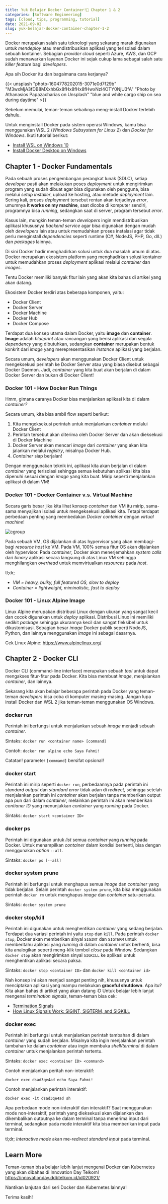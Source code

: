```yaml
---
title: Yuk Belajar Docker Container!🐳 Chapter 1 & 2
categories: [Software Engineering]
tags: [cloud, tips, programming, tutorial]
date: 2021-09-02
slug: yuk-belajar-docker-container-chapter-1-2
---
```


Docker merupakan salah satu teknologi yang sekarang marak digunakan untuk *mendeploy* atau mendistribusikan aplikasi
yang terisolasi dalam sebuah kontainer. Sebagian *provider cloud* seperti Azure, AWS, dan GCP sudah menawarkan layanan
Docker ini sejak cukup lama sebagai salah satu *killer feature* bagi *developers*.

Apa sih Docker itu dan bagaimana cara kerjanya?

{{< unsplash "photo-1604778202015-3071e0d7f29b" "M3wxMjA3fDB8MXxhbGx8fHx8fHx8fHwxNzI4OTY0NjU3fA" "Photo by Athanasios Papazacharias on Unsplash" "blue and white cargo ship on sea during daytime" >}}

Sebelum memulai, teman-teman sebaiknya meng-install Docker terlebih dahulu.

Untuk menginstall Docker pada sistem operasi Windows, kamu bisa menggunakan WSL 2 (*Windows Subsystem for Linux 2*) dan
*Docker for Windows*. Ikuti tutorial berikut:

- [Install WSL on Windows 10](https://docs.microsoft.com/en-us/windows/wsl/install-win10)
- [Install Docker Desktop on Windows](https://docs.docker.com/desktop/windows/install/)

## Chapter 1 - Docker Fundamentals

Pada sebuah proses pengembangan perangkat lunak (SDLC), setiap *developer* pasti akan melakukan poses *deployment* untuk
mengirimkan program yang sudah dibuat agar bisa digunakan oleh pengguna, bisa melalui *setup installer*, upload ke
hosting, atau metode *deployment* lain. Sering kali, proses *deployment* tersebut rentan akan terjadinya *error*,
umumnya **it works on my machine**, saat dicoba di komputer sendiri, programnya bisa *running*, sedangkan saat di
server, program tersebut *error*.

Kasus lain, mungkin teman-teman *developers* ingin mendistribusikan aplikasi khususnya *backend service* agar bisa
digunakan dengan mudah oleh *developers* lain atau untuk memudahkan proses instalasi agar tidak perlu menginstall
*dependencies* seperti runtime (C#, NodeJS, PHP, Go, dll.) dan *packages* lainnya.

Di sini Docker hadir menghadirkan solusi untuk dua masalah umum di atas. Docker merupakan ekosistem platform yang
menghadirkan solusi kontainer untuk memudahkan proses *deployment* aplikasi melalui *container* dan *images*.

Tentu Docker memiliki banyak fitur lain yang akan kita bahas di artikel yang akan datang.

Ekosistem Docker terdiri atas beberapa komponen, yaitu:

- Docker Client
- Docker Server
- Docker Machine
- Docker Hub
- Docker Compose

Terdapat dua konsep utama dalam Docker, yaitu **image** dan **container**. **Image** adalah *blueprint* atau rancangan
yang berisi aplikasi dan segala *dependency* yang dibutuhkan, sedangkan **container** merupakan bentuk konkrit dari
*image* yang merepresentasikan *instance* aplikasi yang berjalan.

Secara umum, *developers* akan menggunakan Docker Client untuk mengeksekusi perintah ke Docker Server atau yang biasa
disebut sebagai Docker Daemon. Jadi, *container* yang kita buat akan berjalan di dalam Docker Server dan bukan di Docker
Client!

### Docker 101 - How Docker Run Things

Hmm, gimana caranya Docker bisa menjalankan aplikasi kita di dalam *container?*

Secara umum, kita bisa ambil flow seperti berikut:

1. Kita mengeksekusi perintah untuk menjalankan *container* melalui Docker Client
2. Perintah tersebut akan diterima oleh Docker Server dan akan dieksekusi di Docker Machine
3. Docker Server akan mencari *image* dari *container* yang akan kita jalankan melalui *registry*, misalnya Docker Hub.
4. *Container* siap berjalan!

Dengan menggunakan teknik ini, aplikasi kita akan berjalan di dalam *container* yang terisolasi sehingga semua kebutuhan
aplikasi kita bisa dipenuhi sesuai dengan *image* yang kita buat. Mirip seperti menjalankan aplikasi di dalam VM!

### Docker 101 - Docker Container v.s. Virtual Machine

Secara garis besar jika kita lihat konsep *container* dan VM itu mirip, sama-sama menyajikan isolasi untuk mengeksekusi
aplikasi kita. Tetapi terdapat perbedaan penting yang membedakan *Docker container* dengan *virtual machine*!

![cgroup](https://assets.kodesiana.com/posts/2021/4/system-calls.png)

Pada sebuah VM, OS dijalankan di atas hypervisor yang akan membagi-bagi *resource host* ke VM. Pada VM, 100% semua fitur
OS akan dijalankan oleh hypervisor. Pada *container*, Docker akan menerjemahkan *system calls* dari *binary* aplikasi
secara langsung di atas Linux VM sehingga menghilangkan *overhead* untuk memvirtualkan *resources* pada *host*.

tl;dr;

- *VM = heavy, bulky, full featured OS, slow to deploy*
- *Container = lightweight, miminalistic, fast to deploy*

### Docker 101 - Linux Alpine Image

Linux Alpine merupakan distribusi Linux dengan ukuran yang sangat kecil dan cocok digunakan untuk *deploy* aplikasi.
Distribusi Linux ini memiliki sedikit *package* sehingga ukurannya kecil dan sangat fleksibel untuk dikustomisasi.
Sebagian besar *image* Docker publik seperti NodeJS, Python, dan lainnya menggunakan *image* ini sebagai dasarnya.

Cek Linux Alpine: <https://www.alpinelinux.org/>

## Chapter 2 - Docker CLI

Docker CLI (command-line interface) merupakan sebuah *tool* untuk dapat mengakses fitur-fitur pada Docker. Kita bisa
membuat *image*, menjalankan *container*, dan lainnya.

Sekarang kita akan belajar beberapa perintah pada Docker yang teman-teman *developers* bisa coba di komputer
masing-masing. Jangan lupa install Docker dan WSL 2 jika teman-teman menggunakan OS Windows.

### docker run

Perintah ini berfungsi untuk menjalankan sebuah *image* menjadi sebuah *container*.

Sintaks: `docker run <container name> [command]`

Contoh: `docker run alpine echo Saya Fahmi!`

Catatan! parameter `[command]` bersifat opsional!

### docker start

Perintah ini mirip seperti `docker run`, perbedaannya pada perintah ini *standard output* dan *standard error* tidak
adan di *redirect*, sehingga setelah menjalankan perintah ini *container* akan berjalan tanpa memberikan output apa pun
dari dalam *container*, melainkan perintah ini akan memberikan *contianer ID* yang menunjukkan *container* yang
*running* pada Docker.

Sintaks: `docker start <container ID>`

### docker ps

Perintah ini digunakan untuk *list* semua *container* yang *running* pada Docker. Untuk menampilkan *container* dalam
kondisi berhenti, bisa dengan menggunakan *option* `--all`.

Sintaks: `docker ps [--all]`

### docker system prune

Perintah ini berfungsi untuk menghapus semua *image* dan *container* yang tidak berjalan. Selain perintah
`docker system prune`, kita bisa menggunakan perintah `docker rm` untuk menghapus *image* dan *container* satu-persatu.

Sintaks: `docker system prune`

### docker stop/kill

Perintah ini digunakan untuk menghentikan *container* yang sedang berjalan. Terdapat dua variasi perintah ini yaitu
`stop` dan `kill`. Pada perintah `docker stop`, Docker akan memberikan sinyal `SIGINT` dan `SIGTERM` untuk memberitahu
aplikasi yang *running* di dalam *container* untuk berhenti, bisa kita analogikan seperti meng-klik tombol *close* pada
Window. Sedangkan `docker stop` akan mengirimkan sinyal `SIGKILL` ke aplikasi untuk menghentikan aplikasi secara paksa.

Sintaks: `docker stop <container ID>` dan `docker kill <container id>`

Nah konsep ini akan menjadi sangat penting nih, khususnya untuk menciptakan aplikasi yang mampu melakukan **graceful
shutdown**. Apa itu? Kita akan bahas di artikel yang akan datang :D Untuk belajar lebih lanjut mengenai *termination
signals*, teman-teman bisa cek:

- [Termination Signals](https://www.gnu.org/software/libc/manual/html_node/Termination-Signals.html)
- [How Linux Signals Work: SIGINT, SIGTERM, and SIGKILL](https://www.cloudsavvyit.com/11072/linux-signals-hacks-definition-and-more/)

### docker exec

Perintah ini berfungsi untuk menjalankan perintah tambahan di dalam *container* yang sudah berjalan. Misalnya kita ingin
menjalankan perintah tambahan ke dalam *container* atau ingin membuka *shell/terminal* di dalam *container* untuk
menjalankan perintah tertentu.

Sintaks: `docker exec <container ID> <command>`

Contoh menjalankan peritah non-interaktif:

`docker exec dsad3qe4ad echo Saya Fahmi!`

Contoh menjalankan perintah interaktif:

`docker exec -it dsad3qe4ad sh`

Apa perbedaan mode non-interaktif dan interaktif? Saat menggunakan mode non-interaktif, perintah yang dieksekusi akan
dijalankan dan dikembalikan outputnya ke dalam terminal tanpa menerima input dari terminal, sedangkan pada mode
interaktif kita bisa memberikan input pada terminal.

tl;dr; *Interactive mode* akan me-*redirect standard input* pada terminal.

## Learn More

Teman-teman bisa belajar lebih lanjut mengenai Docker dan Kubernetes yang akan dibahas di Innovation Day Telkom!
<https://innovationday.ddbtelkom.id/id020921/>

Nantikan lanjutan dari seri Docker dan Kubernetes lainnya!

Terima kasih!
